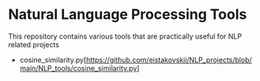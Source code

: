 # Natural Language Processing Tools

This repository contains various tools that are practically useful for NLP related projects

* cosine_similarity.py[https://github.com/eistakovskii/NLP_projects/blob/main/NLP_tools/cosine_similarity.py]
